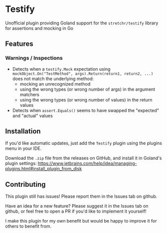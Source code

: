 # Testify
Unofficial plugin providing Goland support for the `stretchr/testify` library for assertions and mocking in Go

## Features

### Warnings / Inspections
- Detects when a `testify.Mock` expectation using `mockObject.On("TestMethod", args).Return(return1, return2, ...)` does not match the underlying method:
  - mocking an unrecognized method
  - using the wrong types (or wrong number of args) in the argument matchers
  - using the wrong types (or wrong number of values) in the return values
- Detects when `assert.Equals()` seems to have swapped the "expected" and "actual" values

## Installation

If you'd like automatic updates, just add the `Testify` plugin using the plugins menu in your IDE.

Download the `.zip` file from the releases on GitHub, and install it in Goland's plugin settings: https://www.jetbrains.com/help/idea/managing-plugins.html#install_plugin_from_disk

## Contributing

This plugin still has issues! Please report them in the Issues tab on github.

Have an idea for a new feature? Please suggest it in the Issues tab on github,
or feel free to open a PR if you'd like to implement it yourself!

I make this plugin for my own benefit but would be happy to improve it for others to benefit from.
